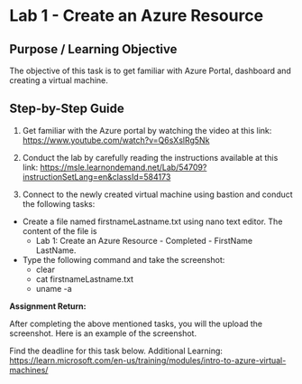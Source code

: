 # Lab 1 - Create an Azure Resource

## Purpose / Learning Objective 

The objective of this task is to get familiar with Azure Portal, dashboard and creating a virtual machine.

## Step-by-Step Guide

1. Get familiar with the Azure portal by watching the video at this link: 
https://www.youtube.com/watch?v=Q6sXslRg5Nk

2. Conduct the lab by carefully reading the instructions available at this link: https://msle.learnondemand.net/Lab/54709?instructionSetLang=en&classId=584173

3. Connect to the newly created virtual machine using bastion and conduct the following tasks:
- Create a file named firstnameLastname.txt using nano text editor. The content of the file is 
    -  Lab 1: Create an Azure Resource - Completed - FirstName LastName. 
- Type the following command and take the screenshot: 
    - clear
    - cat firstnameLastname.txt 
    - uname -a 


**Assignment Return:** 

After completing the above mentioned tasks, you will the upload the screenshot. Here is an example of the screenshot. 


Find the deadline for this task below.
Additional Learning: https://learn.microsoft.com/en-us/training/modules/intro-to-azure-virtual-machines/
